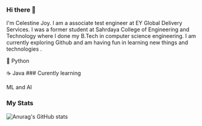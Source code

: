 ### Hi there 👋



I'm Celestine Joy. I am a 
associate test engineer at EY Global Delivery Services. I was a former student at Sahrdaya College of Engineering and Technology where I done my B.Tech in computer science engineering. I am currently exploring Github and am having fun in learning new things and technologies .

<p> 🐍 Python
<p> ☕ Java
 ### Curently learning
 <p> ML and AI</p>

 
 ### My Stats
 
 ![Anurag's GitHub stats](https://github-readme-stats.vercel.app/api?username=Celestine-Joy)




